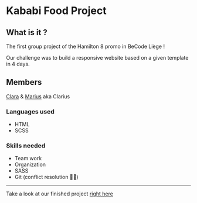 # Kababi Food Project
## What is it ?
The first group project of the Hamilton 8 promo in BeCode Liège !


Our challenge was to build a responsive website based on a given template in 4 days.

## Members
[Clara](https://github.com/clamaha) & [Marius](https://github.com/Flabidouf) aka Clarius

### Languages used
* HTML
* SCSS
### Skills needed
* Team work
* Organization
* SASS
* Git (conflict resolution 😮‍💨)
---
Take a look at our finished project [right here](link)
